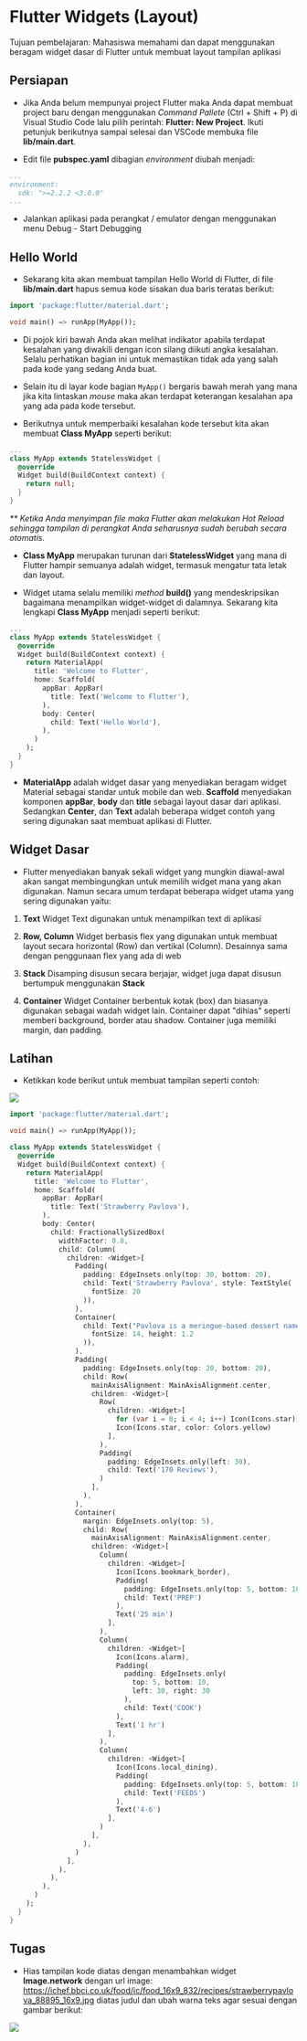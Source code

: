 # Flutter Widgets (Layout)

Tujuan pembelajaran: Mahasiswa memahami dan dapat menggunakan beragam widget dasar di Flutter untuk membuat layout tampilan aplikasi

## Persiapan

* Jika Anda belum mempunyai project Flutter maka Anda dapat membuat project baru dengan menggunakan _Command Pallete_ (Ctrl + Shift + P) di Visual Studio Code lalu pilih perintah: __Flutter: New Project__. Ikuti petunjuk berikutnya sampai selesai dan VSCode membuka file __lib/main.dart__.

* Edit file __pubspec.yaml__ dibagian _environment_ diubah menjadi:
```yaml
...
environment:
  sdk: ">=2.2.2 <3.0.0"
...
```

* Jalankan aplikasi pada perangkat / emulator dengan menggunakan menu Debug - Start Debugging

## Hello World

* Sekarang kita akan membuat tampilan Hello World di Flutter, di file __lib/main.dart__ hapus semua kode sisakan dua baris teratas berikut:

```dart
import 'package:flutter/material.dart';

void main() => runApp(MyApp());
```

* Di pojok kiri bawah Anda akan melihat indikator apabila terdapat kesalahan yang diwakili dengan icon silang diikuti angka kesalahan. Selalu perhatikan bagian ini untuk memastikan tidak ada yang salah pada kode yang sedang Anda buat.

* Selain itu di layar kode bagian ```MyApp()``` bergaris bawah merah yang mana jika kita lintaskan _mouse_ maka akan terdapat keterangan kesalahan apa yang ada pada kode tersebut.

* Berikutnya untuk memperbaiki kesalahan kode tersebut kita akan membuat __Class MyApp__ seperti berikut:

```dart
...
class MyApp extends StatelessWidget {
  @override
  Widget build(BuildContext context) {
    return null;
  }
}
```

_** Ketika Anda menyimpan file maka Flutter akan melakukan Hot Reload sehingga tampilan di perangkat Anda seharusnya sudah berubah secara otomatis._

* __Class MyApp__ merupakan turunan dari __StatelessWidget__ yang mana di Flutter hampir semuanya adalah widget, termasuk mengatur tata letak dan layout.

* Widget utama selalu memiliki _method_ __build()__ yang mendeskripsikan bagaimana menampilkan widget-widget di dalamnya. Sekarang kita lengkapi __Class MyApp__ menjadi seperti berikut:

```dart
...
class MyApp extends StatelessWidget {
  @override
  Widget build(BuildContext context) {
    return MaterialApp(
      title: 'Welcome to Flutter',
      home: Scaffold(
        appBar: AppBar(
          title: Text('Welcome to Flutter'),
        ),
        body: Center(
          child: Text('Hello World'),
        ),
      )
    );
  }
}
```

* __MaterialApp__ adalah widget dasar yang menyediakan beragam widget Material sebagai standar untuk mobile dan web. __Scaffold__ menyediakan komponen __appBar__, __body__ dan __title__ sebagai layout dasar dari aplikasi. Sedangkan __Center__, dan __Text__ adalah beberapa widget contoh yang sering digunakan saat membuat aplikasi di Flutter.

## Widget Dasar

* Flutter menyediakan banyak sekali widget yang mungkin diawal-awal akan sangat membingungkan untuk memilih widget mana yang akan digunakan. Namun secara umum terdapat beberapa widget utama yang sering digunakan yaitu:

1. __Text__
Widget Text digunakan untuk menampilkan text di aplikasi

2. __Row, Column__
Widget berbasis flex yang digunakan untuk membuat layout secara horizontal (Row) dan vertikal (Column). Desainnya sama dengan penggunaan flex yang ada di web

3. __Stack__
Disamping disusun secara berjajar, widget juga dapat disusun bertumpuk menggunakan __Stack__

4. __Container__
Widget Container berbentuk kotak (box) dan biasanya digunakan sebagai wadah widget lain. Container dapat "dihias" seperti memberi background, border atau shadow. Container juga memiliki margin, dan padding.

## Latihan

* Ketikkan kode berikut untuk membuat tampilan seperti contoh:

![](https://raw.githubusercontent.com/NazirArifin/modulmobile/master/img/recipe1.png)

```dart
import 'package:flutter/material.dart';

void main() => runApp(MyApp());

class MyApp extends StatelessWidget {
  @override
  Widget build(BuildContext context) {
    return MaterialApp(
      title: 'Welcome to Flutter',
      home: Scaffold(
        appBar: AppBar(
          title: Text('Strawberry Pavlova'),
        ),
        body: Center(
          child: FractionallySizedBox(
            widthFactor: 0.8,
            child: Column(
              children: <Widget>[
                Padding(
                  padding: EdgeInsets.only(top: 30, bottom: 20),
                  child: Text('Strawberry Pavlova', style: TextStyle(
                    fontSize: 20
                  )),
                ),
                Container(
                  child: Text("Pavlova is a meringue-based dessert named after the Russian ballerine Anna Pavlova.\nPavlova features a crisp crust and soft, light inside, topped with fruit and whipped cream.", textAlign: TextAlign.center, style: TextStyle(
                    fontSize: 14, height: 1.2
                  )),
                ),
                Padding(
                  padding: EdgeInsets.only(top: 20, bottom: 20),
                  child: Row(
                    mainAxisAlignment: MainAxisAlignment.center,
                    children: <Widget>[
                      Row(
                        children: <Widget>[
                          for (var i = 0; i < 4; i++) Icon(Icons.star),
                          Icon(Icons.star, color: Colors.yellow)
                        ],
                      ),
                      Padding(
                        padding: EdgeInsets.only(left: 30),
                        child: Text('170 Reviews'),
                      )
                    ],
                  ),
                ),
                Container(
                  margin: EdgeInsets.only(top: 5),
                  child: Row(
                    mainAxisAlignment: MainAxisAlignment.center,
                    children: <Widget>[
                      Column(
                        children: <Widget>[
                          Icon(Icons.bookmark_border),
                          Padding(
                            padding: EdgeInsets.only(top: 5, bottom: 10),
                            child: Text('PREP')
                          ),
                          Text('25 min')
                        ],
                      ),
                      Column(
                        children: <Widget>[
                          Icon(Icons.alarm),
                          Padding(
                            padding: EdgeInsets.only(
                              top: 5, bottom: 10,
                              left: 30, right: 30
                            ),
                            child: Text('COOK')
                          ),
                          Text('1 hr')
                        ],
                      ),
                      Column(
                        children: <Widget>[
                          Icon(Icons.local_dining),
                          Padding(
                            padding: EdgeInsets.only(top: 5, bottom: 10),
                            child: Text('FEEDS')
                          ),
                          Text('4-6')
                        ],
                      )
                    ],
                  ),
                )
              ],
            ),
          ),
        ),
      )
    );
  }
}
```

## Tugas

* Hias tampilan kode diatas dengan menambahkan widget __Image.network__ dengan url image: https://ichef.bbci.co.uk/food/ic/food_16x9_832/recipes/strawberrypavlova_88895_16x9.jpg diatas judul dan ubah warna teks agar sesuai dengan gambar berikut:

![](https://raw.githubusercontent.com/NazirArifin/modulmobile/master/img/recipe2.png)